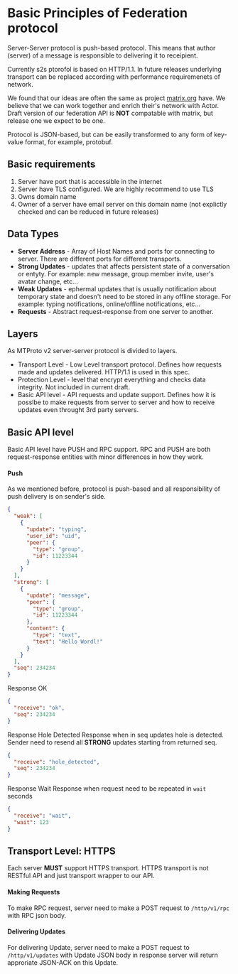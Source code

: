 # Basic Principles of Federation protocol

Server-Server protocol is push-based protocol. This means that author (server) of a message is responsible to delivering it to receipient.

Currently s2s ptorofol is based on HTTP/1.1. In future releases underlying transport can be replaced according with performance requiremenets of network.

We found that our ideas are often the same as project [matrix.org](http://matrix.org/docs/spec/r0.0.1/server_server.html) have. We believe that we can work together and enrich their's network with Actor. Draft version of our federation API is **NOT** compatable with matrix, but release one we expect to be one.

Protocol is JSON-based, but can be easily transformed to any form of key-value format, for example, protobuf.

## Basic requirements

1) Server have port that is accessible in the internet
2) Server have TLS configured. We are highly recommend to use TLS
3) Owns domain name
4) Owner of a server have email server on this domain name (not explictly checked and can be reduced in future releases)

## Data Types

* **Server Address** - Array of Host Names and ports for connecting to server. There are different ports for different transports.
* **Strong Updates** - updates that affects persistent state of a conversation or entyty. For example: new message, group member invite, user's avatar change, etc...
* **Weak Updates** - ephermal updates that is usually notification about temporary state and doesn't need to be stored in any offline storage. For example: typing notifications, online/offline notifications, etc...
* **Requests** - Abstract request-response from one server to another.

## Layers

As MTProto v2 server-server protocol is divided to layers.

* Transport Level - Low Level transport protocol. Defines how requests made and updates delivered. HTTP/1.1 is used in this spec.
* Protection Level - level that encrypt everything and checks data integrity. Not included in current draft.
* Basic API level - API requests and update support. Defines how it is posslbe to make requests from server to server and how to receive updates even throught 3rd party servers.

## Basic API level

Basic API level have PUSH and RPC support. RPC and PUSH are both request-response entities with minor differences in how they work.

#### Push
As we mentioned before, protocol is push-based and all responsibility of push delivery is on sender's side.

```json
{
  "weak": [
    {
      "update": "typing",
      "user_id": "uid",
      "peer": {
        "type": "group",
        "id": 11223344
      }
    }
  ],
  "strong": [
    {
      "update": "message",
      "peer": {
        "type": "group",
        "id": 11223344
      },
      "content": {
        "type": "text",
        "text": "Hello Wordl!"
      }
    }
  ],
  "seq": 234234
}
```

Response OK
```json
{
  "receive": "ok",
  "seq": 234234
}
```

Response Hole Detected
Response when in seq updates hole is detected. Sender need to resend all **STRONG** updates starting from returned seq.
```json
{
  "receive": "hole_detected",
  "seq": 234234
}
```

Response Wait
Response when request need to be repeated in `wait` seconds
```json
{
  "receive": "wait",
  "wait": 123
}
```

## Transport Level: HTTPS

Each server **MUST** support HTTPS transport. HTTPS transport is not RESTful API and just transport wrapper to our API.

#### Making Requests

To make RPC request, server need to make a POST request to ```/http/v1/rpc``` with RPC json body.

#### Delivering Updates

For delivering Update, server need to make a POST request to ```/http/v1/updates``` with Update JSON body in response server will return approriate JSON-ACK on this Update.
